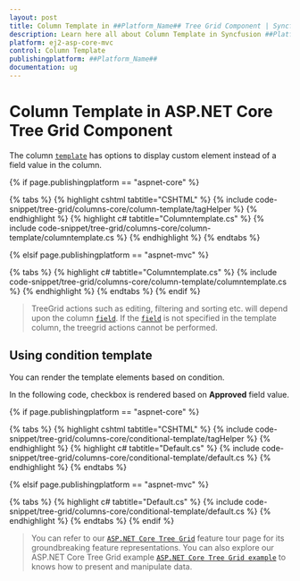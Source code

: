 ```yaml
---
layout: post
title: Column Template in ##Platform_Name## Tree Grid Component | Syncfusion
description: Learn here all about Column Template in Syncfusion ##Platform_Name## Tree Grid component of Syncfusion Essential JS 2 and more.
platform: ej2-asp-core-mvc
control: Column Template
publishingplatform: ##Platform_Name##
documentation: ug
---
```


# Column Template in ASP.NET Core Tree Grid Component

The column [`template`](https://help.syncfusion.com/cr/cref_files/aspnetcore-js2/Syncfusion.EJ2~Syncfusion.EJ2.TreeGrid.TreeGridColumn~Template.html) has options to display custom element instead of a field value in the column.

{% if page.publishingplatform == "aspnet-core" %}

{% tabs %}
{% highlight cshtml tabtitle="CSHTML" %}
{% include code-snippet/tree-grid/columns-core/column-template/tagHelper %}
{% endhighlight %}
{% highlight c# tabtitle="Columntemplate.cs" %}
{% include code-snippet/tree-grid/columns-core/column-template/columntemplate.cs %}
{% endhighlight %}
{% endtabs %}

{% elsif page.publishingplatform == "aspnet-mvc" %}

{% tabs %}
{% highlight c# tabtitle="Columntemplate.cs" %}
{% include code-snippet/tree-grid/columns-core/column-template/columntemplate.cs %}
{% endhighlight %}
{% endtabs %}
{% endif %}



> TreeGrid actions such as editing, filtering and sorting etc. will depend upon the column [`field`](https://help.syncfusion.com/cr/cref_files/aspnetcore-js2/Syncfusion.EJ2~Syncfusion.EJ2.TreeGrid.TreeGridColumn~Field.html). If the [`field`](https://help.syncfusion.com/cr/cref_files/aspnetcore-js2/Syncfusion.EJ2~Syncfusion.EJ2.TreeGrid.TreeGridColumn~Field.html) is not specified in the template column, the treegrid actions cannot be performed.

## Using condition template

You can render the template elements based on condition.

In the following code, checkbox is rendered based on **Approved** field value.

{% if page.publishingplatform == "aspnet-core" %}

{% tabs %}
{% highlight cshtml tabtitle="CSHTML" %}
{% include code-snippet/tree-grid/columns-core/conditional-template/tagHelper %}
{% endhighlight %}
{% highlight c# tabtitle="Default.cs" %}
{% include code-snippet/tree-grid/columns-core/conditional-template/default.cs %}
{% endhighlight %}
{% endtabs %}

{% elsif page.publishingplatform == "aspnet-mvc" %}

{% tabs %}
{% highlight c# tabtitle="Default.cs" %}
{% include code-snippet/tree-grid/columns-core/conditional-template/default.cs %}
{% endhighlight %}
{% endtabs %}
{% endif %}



> You can refer to our  [`ASP.NET Core Tree Grid`](https://www.syncfusion.com/aspnet-core-ui-controls/tree-grid) feature tour page for its groundbreaking feature representations. You can also explore our ASP.NET Core Tree Grid example [`ASP.NET Core Tree Grid example`](https://ej2.syncfusion.com/aspnetcore/TreeGrid/Overview#/material) to knows how to present and manipulate data.